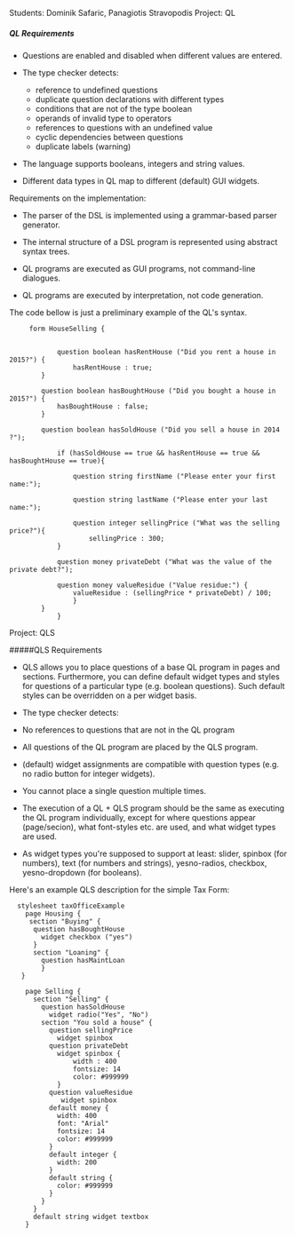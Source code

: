 Students: Dominik Safaric, Panagiotis Stravopodis
Project: QL

##### QL Requirements

- Questions are enabled and disabled when different values are
  entered.
  
- The type checker detects:
   * reference to undefined questions
   * duplicate question declarations with different types
   * conditions that are not of the type boolean
   * operands of invalid type to operators
   * references to questions with an undefined value
   * cyclic dependencies between questions
   * duplicate labels (warning)

- The language supports booleans, integers and string values.

- Different data types in QL map to different (default) GUI widgets.   

Requirements on the implementation:

- The parser of the DSL is implemented using a grammar-based parser
  generator. 

- The internal structure of a DSL program is represented using
  abstract syntax trees.

- QL programs are executed as GUI programs, not command-line
  dialogues. 

- QL programs are executed by interpretation, not code generation.

The code bellow is just a preliminary example of the QL's syntax. 

         form HouseSelling {
  
    
    			question boolean hasRentHouse ("Did you rent a house in 2015?") { 
	     			hasRentHouse : true;
			}
	
			question boolean hasBoughtHouse ("Did you bought a house in 2015?") {
				hasBoughtHouse : false;
			}
	
			question boolean hasSoldHouse ("Did you sell a house in 2014 ?");
    
     			if (hasSoldHouse == true && hasRentHouse == true && hasBoughtHouse == true){
    	
    				question string firstName ("Please enter your first name:");
    	
    				question string lastName ("Please enter your last name:");
    	
    				question integer sellingPrice ("What was the selling price?"){
    					sellingPrice : 300;
    			}
    	
    			question money privateDebt ("What was the value of the private debt?");
    	
    			question money valueResidue ("Value residue:") {
    				valueResidue : (sellingPrice * privateDebt) / 100;
    				}
	  		}
     			}


Project: QLS

#####QLS Requirements

- QLS allows you to place questions of a base QL program in pages and sections. Furthermore, you can define default widget types   and styles for questions of a particular type (e.g. boolean questions). Such default styles can be overridden on a per widget   basis.

- The type checker detects:

- No references to questions that are not in the QL program

- All questions of the QL program are placed by the QLS program.

- (default) widget assignments are compatible with question types (e.g. no radio button for integer widgets).

- You cannot place a single question multiple times.

- The execution of a QL + QLS program should be the same as executing the QL program individually, except for where questions     appear (page/secion), what font-styles etc. are used, and what widget types are used.

- As widget types you're supposed to support at least: slider, spinbox (for numbers), text (for numbers and strings),             yesno-radios, checkbox, yesno-dropdown (for booleans).


Here's an example QLS description for the simple Tax Form:

      stylesheet taxOfficeExample 
        page Housing {
         section "Buying" {
          question hasBoughtHouse  
            widget checkbox ("yes")
          } 
          section "Loaning" {  
            question hasMaintLoan
            }    
       }

        page Selling { 
          section "Selling" {
            question hasSoldHouse
              widget radio("Yes", "No")
            section "You sold a house" {
              question sellingPrice
                widget spinbox
              question privateDebt
                widget spinbox {
                	width : 400
                	fontsize: 14
                	color: #999999
                }
              question valueResidue
                 widget spinbox
              default money {
                width: 400
                font: "Arial" 
                fontsize: 14
                color: #999999
              }
              default integer {
                width: 200
              }        
              default string {
                color: #999999
              }
            }
          }
          default string widget textbox
        }
